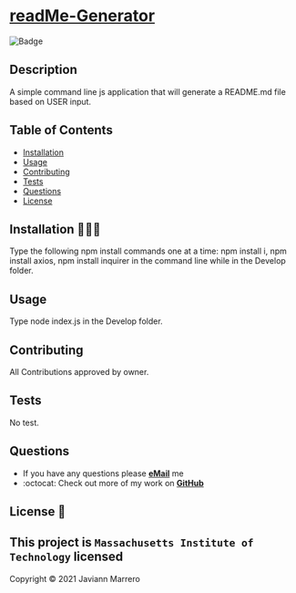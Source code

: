 
# [readMe-Generator](https://github.com/javiistacks/readMe-Generator)

![Badge](https://img.shields.io/badge/license-MIT-f2056c)

## Description
A simple command line js application that will generate a README.md file based on USER input.
## Table of Contents
* [Installation](#installation)
* [Usage](#usage)
* [Contributing](#contributing)
* [Tests](#tests)
* [Questions](#questions)
* [License](#license)

## Installation 👨🏽‍💻 <a name="installation"></a>
Type the following npm install commands one at a time: npm install i, npm install axios, npm install inquirer in the command line while in the Develop folder.

## Usage <a name="usage"></a>
Type node index.js in the Develop folder.

## Contributing <a name="contributing"></a>
All Contributions approved by owner.

## Tests <a name="tests"></a>
No test.


## Questions <a name="questions"></a>

* If you have any questions please [**eMail**](mailto:Javiann.Marrero@icloud.com) me
* :octocat: Check out more of my work on [**GitHub**](https://github.com/javiistacks)


## License 📝 <a name="license"></a>

This project is **`Massachusetts Institute of Technology`** licensed
---
 Copyright ©️ 2021  Javiann Marrero
